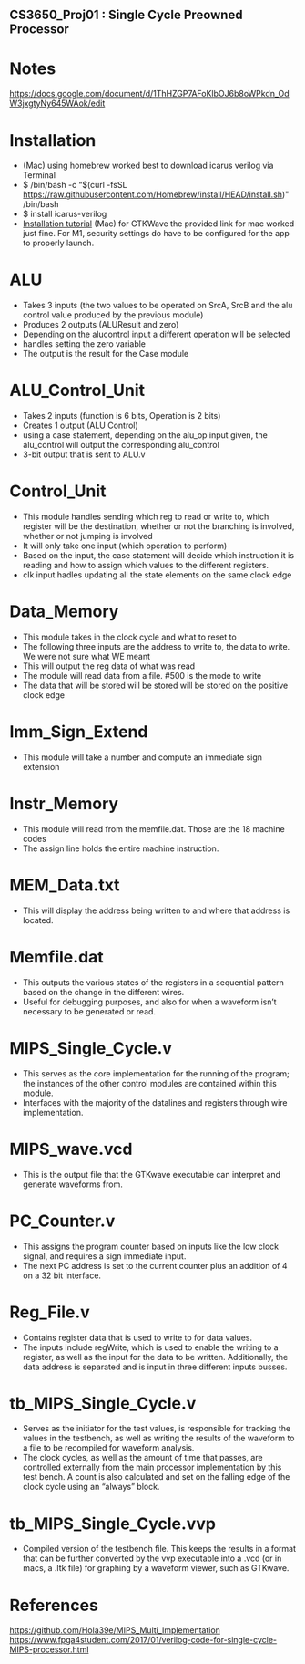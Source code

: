 ## CS3650_Proj01 : Single Cycle Preowned Processor 

# Notes
https://docs.google.com/document/d/1ThHZGP7AFoKlbOJ6b8oWPkdn_OdW3jxgtyNy645WAok/edit

# Installation 
- (Mac) using homebrew worked best to download icarus verilog via Terminal 
- $ /bin/bash -c “$(curl -fsSL https://raw.githubusercontent.com/Homebrew/install/HEAD/install.sh)" /bin/bash
- $ install icarus-verilog
- [Installation tutorial](https://www.youtube.com/watch?v=jUYkYoYr8hs)
(Mac) for GTKWave the provided link for mac worked just fine. For M1, security settings do have to be configured for the app to properly launch. 

# ALU 
- Takes 3 inputs (the two values to be operated on SrcA, SrcB and the alu control value produced by the previous module)
- Produces 2 outputs (ALUResult and zero)
- Depending on the alucontrol input a different operation will be selected 
- handles setting the zero variable
- The output is the result for the Case module 

# ALU_Control_Unit
- Takes 2 inputs (function is 6 bits, Operation is 2 bits)
- Creates 1 output (ALU Control)
- using a case statement, depending on the alu_op input given, the alu_control will output the corresponding alu_control  
- 3-bit output that is sent to ALU.v

# Control_Unit
- This module handles sending which reg to read or write to, which register will be the destination, whether or not the branching is involved, whether or not jumping is involved
- It will only take one input (which operation to perform)
- Based on the input, the case statement will decide which instruction it is reading and how to assign which values to the different registers. 
- clk input hadles updating all the state elements on the same clock edge

# Data_Memory 
- This module takes in the clock cycle and what to reset to 
- The following three inputs are the address to write to, the data to write. We were not sure what WE meant 
- This will output the reg data of what was read
- The module will read data from a file. #500 is the mode to write 
- The data that will be stored will be stored will be stored on the positive clock edge 

# Imm_Sign_Extend 
- This module will take a number and compute an immediate sign extension 

# Instr_Memory 
- This module will read from the memfile.dat. Those are the 18 machine codes 
- The assign line holds the entire machine instruction. 

# MEM_Data.txt
- This will display the address being written to and where that address is located.

# Memfile.dat
- This outputs the various states of the registers in a sequential pattern based on the change in the different wires.
- Useful for debugging purposes, and also for when a waveform isn’t necessary to be generated or read.

# MIPS_Single_Cycle.v
- This serves as the core implementation for the running of the program; the instances of the other control modules are contained within this module.
- Interfaces with the majority of the datalines and registers through wire implementation.

# MIPS_wave.vcd 
- This is the output file that the GTKwave executable can interpret and generate waveforms from.

# PC_Counter.v 
- This assigns the program counter based on inputs like the low clock signal, and requires a sign immediate input.
- The next PC address is set to the current counter plus an addition of 4 on a 32 bit interface.

# Reg_File.v
- Contains register data that is used to write to for data values.
- The inputs include regWrite, which is used to enable the writing to a register, as well as the input for the data to be written. Additionally, the data address is separated and is input in three different inputs busses.

# tb_MIPS_Single_Cycle.v
- Serves as the initiator for the test values, is responsible for tracking the values in the testbench, as well as writing the results of the waveform to a file to be recompiled for waveform analysis.
- The clock cycles, as well as the amount of time that passes, are controlled externally from the main processor implementation by this test bench. A count is also calculated and set on the falling edge of the clock cycle using an “always” block.

# tb_MIPS_Single_Cycle.vvp 
- Compiled version of the testbench file. This keeps the results in a format that can be further converted by the vvp executable into a .vcd (or in macs, a .ltk file) for graphing by a waveform viewer, such as GTKwave.


# References 
https://github.com/Hola39e/MIPS_Multi_Implementation
https://www.fpga4student.com/2017/01/verilog-code-for-single-cycle-MIPS-processor.html



